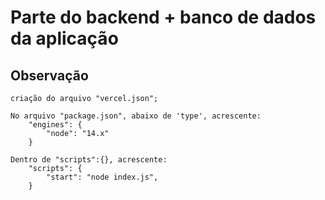 # Parte do backend + banco de dados da aplicação

## Observação
    criação do arquivo "vercel.json";

    No arquivo "package.json", abaixo de 'type', acrescente:
        "engines": {
            "node": "14.x"
        }

    Dentro de "scripts":{}, acrescente:
        "scripts": {
            "start": "node index.js",
        }